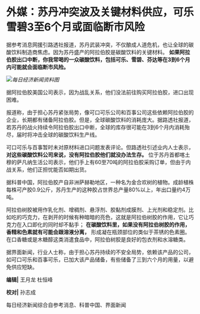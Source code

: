 # 外媒：苏丹冲突波及关键材料供应，可乐雪碧3至6个月或面临断市风险

据参考消息网援引路透社报道，苏丹武装冲突，不仅酿成人道危机，也让全球的碳酸饮料制造商焦虑。因为苏丹盛产的阿拉伯胶是碳酸饮料的关键材料。
**如果阿拉伯胶出口中断，你我常喝的一众碳酸饮料，包括可乐、雪碧、芬达等在3到6个月内可能就会面临断市风险。**

![](https://inews.gtimg.com/om_bt/OJcHFrNj4WMZ1uAqEKSY2BCu5uTDutqDkEX28XG3luwWkAA/1000)_每日经济新闻资料图_

据阿拉伯胶美国公司表示，因为战乱关系，他们没法前往购买阿拉伯胶，进口出现困难。

报道称，由于担心苏丹紧张局势，像可口可乐公司和百事公司这些依赖阿拉伯胶的企业，长期都有储备阿拉伯胶。但是，全球碳酸饮料的消耗庞大。据路透社报道，若苏丹的战火持续令阿拉伯胶出口中断，全球的库存很可能在3到6个月内消耗殆尽，届时将冲击全球的碳酸饮料生产线。

可口可乐与百事暂时未对原材料进口问题发表评论。但路透社引述业内人士表示， **对这些碳酸饮料公司来说，没有阿拉伯胶他们就没办法生存。**
位于苏丹首都喀土穆的萨凡纳生活公司表示，他们手上有60至70吨的阿拉伯胶采购订单，但由于内战关系，他们正担忧能否如期出货。

据科普中国，阿拉伯胶产自非洲萨赫勒地区，一种名为金合欢树的植物。成龄植株每株可产胶0.9公斤，苏丹生产的这种胶占世界总产量80%以上，年出口量约4万吨。

阿拉伯树胶被用作乳化剂、增稠剂、悬浮剂、胶黏剂成膜剂、上光剂和稳定剂。比如吃的巧克力，在剥开的时候有种暗暗的亮色，这就是阿拉伯树胶的作用，它让巧克力在入口即化的同时却不黏手；
**在碳酸饮料里，如果没有阿拉伯树胶的作用，香精和色素就有可能会跟溶液分离，**
形成凝在瓶颈部位的类似于茶锈的色素圈。在口香糖或是木糖醇这类消遣食品中，阿拉伯树胶是良好的包衣剂和水溶糖类。

据界面新闻，行业人士称，由于担心苏丹持续的不安全局势，依赖该产品的公司，如可口可乐和百事可乐，已加大该产品储备，有些储备了三到六个月的用量，以避免供应短缺。

**编辑|** 王月龙 杜恒峰

**校对|** 孙志成

每日经济新闻综合自参考消息、科普中国、界面新闻

